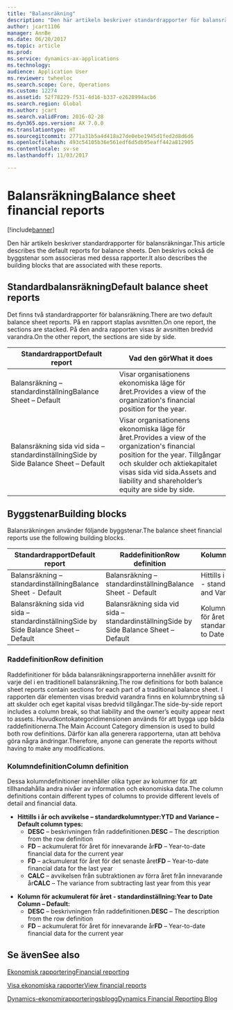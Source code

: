 ```yaml
---
title: "Balansräkning"
description: "Den här artikeln beskriver standardrapporter för balansräkningar. Den beskrivs också de byggstenar som associeras med dessa rapporter."
author: jcart1106
manager: AnnBe
ms.date: 06/20/2017
ms.topic: article
ms.prod: 
ms.service: dynamics-ax-applications
ms.technology: 
audience: Application User
ms.reviewer: twheeloc
ms.search.scope: Core, Operations
ms.custom: 12274
ms.assetid: 52f78229-f531-4d16-b337-e2628994acb6
ms.search.region: Global
ms.author: jcart
ms.search.validFrom: 2016-02-28
ms.dyn365.ops.version: AX 7.0.0
ms.translationtype: HT
ms.sourcegitcommit: 2771a31b5a4d418a27de0ebe1945d1fed2d8d6d6
ms.openlocfilehash: 493c54105b36e561edf6d5db95eaff442a812905
ms.contentlocale: sv-se
ms.lasthandoff: 11/03/2017

---
```


# <a name="balance-sheet-financial-reports"></a><span data-ttu-id="1e84a-104">Balansräkning</span><span class="sxs-lookup"><span data-stu-id="1e84a-104">Balance sheet financial reports</span></span>

[!include[banner](../includes/banner.md)]


<span data-ttu-id="1e84a-105">Den här artikeln beskriver standardrapporter för balansräkningar.</span><span class="sxs-lookup"><span data-stu-id="1e84a-105">This article describes the default reports for balance sheets.</span></span> <span data-ttu-id="1e84a-106">Den beskrivs också de byggstenar som associeras med dessa rapporter.</span><span class="sxs-lookup"><span data-stu-id="1e84a-106">It also describes the building blocks that are associated with these reports.</span></span> 

<a name="default-balance-sheet-reports"></a><span data-ttu-id="1e84a-107">Standardbalansräkning</span><span class="sxs-lookup"><span data-stu-id="1e84a-107">Default balance sheet reports</span></span>
-----------------------------

<span data-ttu-id="1e84a-108">Det finns två standardrapporter för balansräkning.</span><span class="sxs-lookup"><span data-stu-id="1e84a-108">There are two default balance sheet reports.</span></span> <span data-ttu-id="1e84a-109">På en rapport staplas avsnitten.</span><span class="sxs-lookup"><span data-stu-id="1e84a-109">On one report, the sections are stacked.</span></span> <span data-ttu-id="1e84a-110">På den andra rapporten visas är avsnitten bredvid varandra.</span><span class="sxs-lookup"><span data-stu-id="1e84a-110">On the other report, the sections are side by side.</span></span>

| <span data-ttu-id="1e84a-111">Standardrapport</span><span class="sxs-lookup"><span data-stu-id="1e84a-111">Default report</span></span>                       | <span data-ttu-id="1e84a-112">Vad den gör</span><span class="sxs-lookup"><span data-stu-id="1e84a-112">What it does</span></span>                                                                                                                           |
|--------------------------------------|----------------------------------------------------------------------------------------------------------------------------------------|
| <span data-ttu-id="1e84a-113">Balansräkning – standardinställning</span><span class="sxs-lookup"><span data-stu-id="1e84a-113">Balance Sheet – Default</span></span>              | <span data-ttu-id="1e84a-114">Visar organisationens ekonomiska läge för året.</span><span class="sxs-lookup"><span data-stu-id="1e84a-114">Provides a view of the organization's financial position for the year.</span></span>                                                                 |
| <span data-ttu-id="1e84a-115">Balansräkning sida vid sida – standardinställning</span><span class="sxs-lookup"><span data-stu-id="1e84a-115">Side by Side Balance Sheet – Default</span></span> | <span data-ttu-id="1e84a-116">Visar organisationens ekonomiska läge för året.</span><span class="sxs-lookup"><span data-stu-id="1e84a-116">Provides a view of the organization's financial position for the year.</span></span> <span data-ttu-id="1e84a-117">Tillgångar och skulder och aktiekapitalet visas sida vid sida.</span><span class="sxs-lookup"><span data-stu-id="1e84a-117">Assets and liability and shareholder’s equity are side by side.</span></span> |

## <a name="building-blocks"></a><span data-ttu-id="1e84a-118">Byggstenar</span><span class="sxs-lookup"><span data-stu-id="1e84a-118">Building blocks</span></span>
<span data-ttu-id="1e84a-119">Balansräkningen använder följande byggstenar.</span><span class="sxs-lookup"><span data-stu-id="1e84a-119">The balance sheet financial reports use the following building blocks.</span></span>

| <span data-ttu-id="1e84a-120">Standardrapport</span><span class="sxs-lookup"><span data-stu-id="1e84a-120">Default report</span></span>                       | <span data-ttu-id="1e84a-121">Raddefinition</span><span class="sxs-lookup"><span data-stu-id="1e84a-121">Row definition</span></span>                       | <span data-ttu-id="1e84a-122">Kolumndefinition</span><span class="sxs-lookup"><span data-stu-id="1e84a-122">Column definition</span></span>             |
|--------------------------------------|--------------------------------------|-------------------------------|
| <span data-ttu-id="1e84a-123">Balansräkning – standardinställning</span><span class="sxs-lookup"><span data-stu-id="1e84a-123">Balance Sheet - Default</span></span>              | <span data-ttu-id="1e84a-124">Balansräkning – standardinställning</span><span class="sxs-lookup"><span data-stu-id="1e84a-124">Balance Sheet - Default</span></span>              | <span data-ttu-id="1e84a-125">Hittills i år och avvikelse - standardinställning</span><span class="sxs-lookup"><span data-stu-id="1e84a-125">YTD and Variance - Default</span></span>    |
| <span data-ttu-id="1e84a-126">Balansräkning sida vid sida – standardinställning</span><span class="sxs-lookup"><span data-stu-id="1e84a-126">Side by Side Balance Sheet – Default</span></span> | <span data-ttu-id="1e84a-127">Balansräkning sida vid sida – standardinställning</span><span class="sxs-lookup"><span data-stu-id="1e84a-127">Side by Side Balance Sheet – Default</span></span> | <span data-ttu-id="1e84a-128">Kolumn för ackumulerat för året - standardinställning</span><span class="sxs-lookup"><span data-stu-id="1e84a-128">Year to Date Column - Default</span></span> |

### <a name="row-definition"></a><span data-ttu-id="1e84a-129">Raddefinition</span><span class="sxs-lookup"><span data-stu-id="1e84a-129">Row definition</span></span>

<span data-ttu-id="1e84a-130">Raddefinitioner för båda balansräkningsrapporterna innehåller avsnitt för varje del i en traditionell balansräkning.</span><span class="sxs-lookup"><span data-stu-id="1e84a-130">The row definitions for both balance sheet reports contain sections for each part of a traditional balance sheet.</span></span> <span data-ttu-id="1e84a-131">I rapporten där elementen visas bredvid varandra finns en kolumnbrytning så att skulder och eget kapital visas bredvid tillgångar.</span><span class="sxs-lookup"><span data-stu-id="1e84a-131">The side-by-side report includes a column break, so that liability and the owner’s equity appear next to assets.</span></span> <span data-ttu-id="1e84a-132">Huvudkontokategoridimensionen används för att bygga upp båda raddefinitionerna.</span><span class="sxs-lookup"><span data-stu-id="1e84a-132">The Main Account Category dimension is used to build both row definitions.</span></span> <span data-ttu-id="1e84a-133">Därför kan alla generera rapporterna, utan att behöva göra några ändringar.</span><span class="sxs-lookup"><span data-stu-id="1e84a-133">Therefore, anyone can generate the reports without having to make any modifications.</span></span>

### <a name="column-definition"></a><span data-ttu-id="1e84a-134">Kolumndefinition</span><span class="sxs-lookup"><span data-stu-id="1e84a-134">Column definition</span></span>

<span data-ttu-id="1e84a-135">Dessa kolumndefinitioner innehåller olika typer av kolumner för att tillhandahålla andra nivåer av information och ekonomiska data.</span><span class="sxs-lookup"><span data-stu-id="1e84a-135">The column definitions contain different types of columns to provide different levels of detail and financial data.</span></span>

-   <span data-ttu-id="1e84a-136">**Hittills i år och avvikelse – standardkolumntyper:**</span><span class="sxs-lookup"><span data-stu-id="1e84a-136">**YTD and Variance – Default column types:**</span></span>
    -   <span data-ttu-id="1e84a-137">**DESC** – beskrivningen från raddefinitionen.</span><span class="sxs-lookup"><span data-stu-id="1e84a-137">**DESC** – The description from the row definition</span></span>
    -   <span data-ttu-id="1e84a-138">**FD** – ackumulerat för året för innevarande år</span><span class="sxs-lookup"><span data-stu-id="1e84a-138">**FD** – Year-to-date financial data for the current year</span></span>
    -   <span data-ttu-id="1e84a-139">**FD** – ackumulerat för året för det senaste året</span><span class="sxs-lookup"><span data-stu-id="1e84a-139">**FD** – Year-to-date financial data for the last year</span></span>
    -   <span data-ttu-id="1e84a-140">**CALC** – avvikelsen från subtraktionen av förra året från innevarande år</span><span class="sxs-lookup"><span data-stu-id="1e84a-140">**CALC** – The variance from subtracting last year from this year</span></span>

<!-- -->

-   <span data-ttu-id="1e84a-141">**Kolumn för ackumulerat för året - standardinställning:**</span><span class="sxs-lookup"><span data-stu-id="1e84a-141">**Year to Date Column – Default:**</span></span>
    -   <span data-ttu-id="1e84a-142">**DESC** – beskrivningen från raddefinitionen.</span><span class="sxs-lookup"><span data-stu-id="1e84a-142">**DESC** – The description from the row definition</span></span>
    -   <span data-ttu-id="1e84a-143">**FD** – ackumulerat för året för innevarande år</span><span class="sxs-lookup"><span data-stu-id="1e84a-143">**FD** – Year-to-date financial data for the current year</span></span>

 

<a name="see-also"></a><span data-ttu-id="1e84a-144">Se även</span><span class="sxs-lookup"><span data-stu-id="1e84a-144">See also</span></span>
--------

[<span data-ttu-id="1e84a-145">Ekonomisk rapportering</span><span class="sxs-lookup"><span data-stu-id="1e84a-145">Financial reporting</span></span>](financial-reporting-getting-started.md)

[<span data-ttu-id="1e84a-146">Visa ekonomiska rapporter</span><span class="sxs-lookup"><span data-stu-id="1e84a-146">View financial reports</span></span>](view-financial-reports.md)

[<span data-ttu-id="1e84a-147">Dynamics-ekonomirapporteringsblogg</span><span class="sxs-lookup"><span data-stu-id="1e84a-147">Dynamics Financial Reporting Blog</span></span>](http://blogs.msdn.com/b/dynamics_financial_reporting/)




